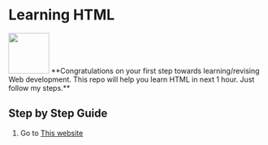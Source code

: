 # Learning HTML
<img src="http://pixelartmaker-data-78746291193.nyc3.digitaloceanspaces.com/image/506be14633f06ad.png" height ="80px">
**Congratulations on your first step towards learning/revising  Web development. This repo will help you learn HTML in next 1 hour. Just follow my steps.**

## Step by Step Guide

1. Go to [This website](https://developer.mozilla.org/en-US/docs/Web/HTML)
